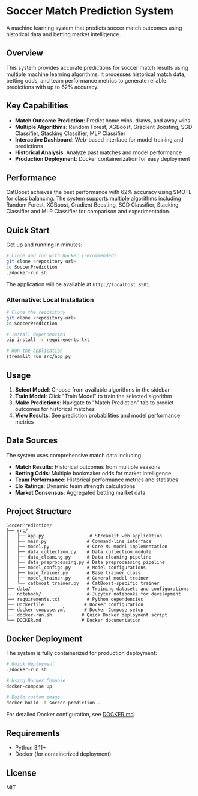 # Soccer Match Prediction System

A machine learning system that predicts soccer match outcomes using historical data and betting market intelligence.

## Overview

This system provides accurate predictions for soccer match results using multiple machine learning algorithms. It processes historical match data, betting odds, and team performance metrics to generate reliable predictions with up to 62% accuracy.

## Key Capabilities

- **Match Outcome Prediction**: Predict home wins, draws, and away wins
- **Multiple Algorithms**: Random Forest, XGBoost, Gradient Boosting, SGD Classifier, Stacking Classifier, MLP Classifier
- **Interactive Dashboard**: Web-based interface for model training and predictions
- **Historical Analysis**: Analyze past matches and model performance
- **Production Deployment**: Docker containerization for easy deployment

## Performance

CatBoost achieves the best performance with 62% accuracy using SMOTE for class balancing. The system supports multiple algorithms including Random Forest, XGBoost, Gradient Boosting, SGD Classifier, Stacking Classifier and MLP Classifier for comparison and experimentation.

## Quick Start

Get up and running in minutes:

```bash
# Clone and run with Docker (recommended)
git clone <repository-url>
cd SoccerPrediction
./docker-run.sh
```

The application will be available at `http://localhost:8501`.

### Alternative: Local Installation

```bash
# Clone the repository
git clone <repository-url>
cd SoccerPrediction

# Install dependencies
pip install -r requirements.txt

# Run the application
streamlit run src/app.py
```

## Usage

1. **Select Model**: Choose from available algorithms in the sidebar
2. **Train Model**: Click "Train Model" to train the selected algorithm
3. **Make Predictions**: Navigate to "Match Prediction" tab to predict outcomes for historical matches
4. **View Results**: See prediction probabilities and model performance metrics

## Data Sources

The system uses comprehensive match data including:

- **Match Results**: Historical outcomes from multiple seasons
- **Betting Odds**: Multiple bookmaker odds for market intelligence
- **Team Performance**: Historical performance metrics and statistics
- **Elo Ratings**: Dynamic team strength calculations
- **Market Consensus**: Aggregated betting market data

## Project Structure

```
SoccerPrediction/
├── src/
│   ├── app.py                 # Streamlit web application
│   ├── main.py               # Command-line interface
│   ├── model.py              # Core ML model implementation
│   ├── data_collection.py    # Data collection module
│   ├── data_cleaning.py      # Data cleaning pipeline
│   ├── data_preprocessing.py # Data preprocessing pipeline
│   ├── model_configs.py      # Model configurations
│   ├── base_trainer.py       # Base trainer class
│   ├── model_trainer.py      # General model trainer
│   └── catboost_trainer.py   # CatBoost-specific trainer
├── data/                     # Training datasets and configurations
├── notebook/                 # Jupyter notebooks for development
├── requirements.txt          # Python dependencies
├── Dockerfile               # Docker configuration
├── docker-compose.yml       # Docker Compose setup
├── docker-run.sh           # Quick Docker deployment script
└── DOCKER.md               # Docker documentation
```

## Docker Deployment

The system is fully containerized for production deployment:

```bash
# Quick deployment
./docker-run.sh

# Using Docker Compose
docker-compose up

# Build custom image
docker build -t soccer-prediction .
```

For detailed Docker configuration, see [DOCKER.md](DOCKER.md).

## Requirements

- Python 3.11+
- Docker (for containerized deployment)

## License

MIT
